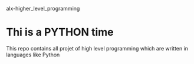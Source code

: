 alx-higher_level_programming

# Thi is a PYTHON time

This repo contains all projet of high level programming which are written in languages like Python


